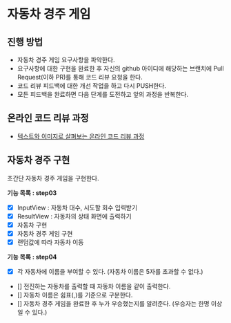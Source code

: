 # 자동차 경주 게임
## 진행 방법
* 자동차 경주 게임 요구사항을 파악한다.
* 요구사항에 대한 구현을 완료한 후 자신의 github 아이디에 해당하는 브랜치에 Pull Request(이하 PR)를 통해 코드 리뷰 요청을 한다.
* 코드 리뷰 피드백에 대한 개선 작업을 하고 다시 PUSH한다.
* 모든 피드백을 완료하면 다음 단계를 도전하고 앞의 과정을 반복한다.

## 온라인 코드 리뷰 과정
* [텍스트와 이미지로 살펴보는 온라인 코드 리뷰 과정](https://github.com/next-step/nextstep-docs/tree/master/codereview)

## 자동차 경주 구현 
초간단 자동차 경주 게임을 구현한다.

**기능 목록 : step03**
- [x] InputView : 자동차 대수, 시도할 회수 입력받기
- [x] ResultView : 자동차의 상태 화면에 출력하기
- [x] 자동차 구현
- [x] 자동차 경주 게임 구현
- [x] 랜덤값에 따라 자동차 이동 

**기능 목록 : step04**
- [x] 각 자동차에 이름을 부여할 수 있다. (자동차 이름은 5자를 초과할 수 없다.)
- [] 전진하는 자동차를 출력할 때 자동차 이름을 같이 출력한다.
- [] 자동차 이름은 쉼표(,)를 기준으로 구분한다.
- [] 자동차 경주 게임을 완료한 후 누가 우승했는지를 알려준다. (우승자는 한명 이상일 수 있다.)